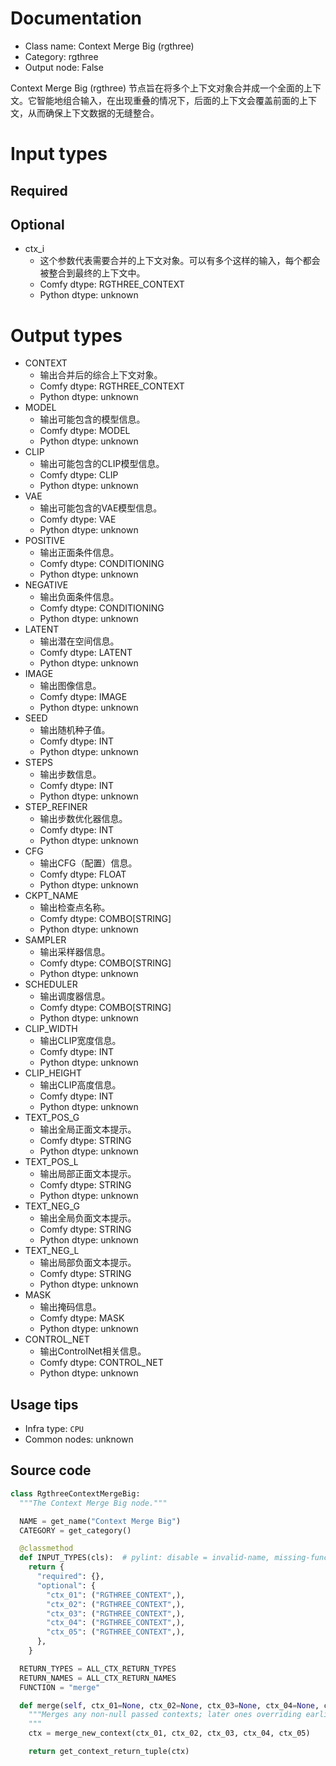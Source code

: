 
# Documentation
- Class name: Context Merge Big (rgthree)
- Category: rgthree
- Output node: False

Context Merge Big (rgthree) 节点旨在将多个上下文对象合并成一个全面的上下文。它智能地组合输入，在出现重叠的情况下，后面的上下文会覆盖前面的上下文，从而确保上下文数据的无缝整合。

# Input types
## Required
## Optional
- ctx_i
    - 这个参数代表需要合并的上下文对象。可以有多个这样的输入，每个都会被整合到最终的上下文中。
    - Comfy dtype: RGTHREE_CONTEXT
    - Python dtype: unknown

# Output types
- CONTEXT
    - 输出合并后的综合上下文对象。
    - Comfy dtype: RGTHREE_CONTEXT
    - Python dtype: unknown
- MODEL
    - 输出可能包含的模型信息。
    - Comfy dtype: MODEL
    - Python dtype: unknown
- CLIP
    - 输出可能包含的CLIP模型信息。
    - Comfy dtype: CLIP
    - Python dtype: unknown
- VAE
    - 输出可能包含的VAE模型信息。
    - Comfy dtype: VAE
    - Python dtype: unknown
- POSITIVE
    - 输出正面条件信息。
    - Comfy dtype: CONDITIONING
    - Python dtype: unknown
- NEGATIVE
    - 输出负面条件信息。
    - Comfy dtype: CONDITIONING
    - Python dtype: unknown
- LATENT
    - 输出潜在空间信息。
    - Comfy dtype: LATENT
    - Python dtype: unknown
- IMAGE
    - 输出图像信息。
    - Comfy dtype: IMAGE
    - Python dtype: unknown
- SEED
    - 输出随机种子值。
    - Comfy dtype: INT
    - Python dtype: unknown
- STEPS
    - 输出步数信息。
    - Comfy dtype: INT
    - Python dtype: unknown
- STEP_REFINER
    - 输出步数优化器信息。
    - Comfy dtype: INT
    - Python dtype: unknown
- CFG
    - 输出CFG（配置）信息。
    - Comfy dtype: FLOAT
    - Python dtype: unknown
- CKPT_NAME
    - 输出检查点名称。
    - Comfy dtype: COMBO[STRING]
    - Python dtype: unknown
- SAMPLER
    - 输出采样器信息。
    - Comfy dtype: COMBO[STRING]
    - Python dtype: unknown
- SCHEDULER
    - 输出调度器信息。
    - Comfy dtype: COMBO[STRING]
    - Python dtype: unknown
- CLIP_WIDTH
    - 输出CLIP宽度信息。
    - Comfy dtype: INT
    - Python dtype: unknown
- CLIP_HEIGHT
    - 输出CLIP高度信息。
    - Comfy dtype: INT
    - Python dtype: unknown
- TEXT_POS_G
    - 输出全局正面文本提示。
    - Comfy dtype: STRING
    - Python dtype: unknown
- TEXT_POS_L
    - 输出局部正面文本提示。
    - Comfy dtype: STRING
    - Python dtype: unknown
- TEXT_NEG_G
    - 输出全局负面文本提示。
    - Comfy dtype: STRING
    - Python dtype: unknown
- TEXT_NEG_L
    - 输出局部负面文本提示。
    - Comfy dtype: STRING
    - Python dtype: unknown
- MASK
    - 输出掩码信息。
    - Comfy dtype: MASK
    - Python dtype: unknown
- CONTROL_NET
    - 输出ControlNet相关信息。
    - Comfy dtype: CONTROL_NET
    - Python dtype: unknown


## Usage tips
- Infra type: `CPU`
- Common nodes: unknown


## Source code
```python
class RgthreeContextMergeBig:
  """The Context Merge Big node."""

  NAME = get_name("Context Merge Big")
  CATEGORY = get_category()

  @classmethod
  def INPUT_TYPES(cls):  # pylint: disable = invalid-name, missing-function-docstring
    return {
      "required": {},
      "optional": {
        "ctx_01": ("RGTHREE_CONTEXT",),
        "ctx_02": ("RGTHREE_CONTEXT",),
        "ctx_03": ("RGTHREE_CONTEXT",),
        "ctx_04": ("RGTHREE_CONTEXT",),
        "ctx_05": ("RGTHREE_CONTEXT",),
      },
    }

  RETURN_TYPES = ALL_CTX_RETURN_TYPES
  RETURN_NAMES = ALL_CTX_RETURN_NAMES
  FUNCTION = "merge"

  def merge(self, ctx_01=None, ctx_02=None, ctx_03=None, ctx_04=None, ctx_05=None):
    """Merges any non-null passed contexts; later ones overriding earlier.
    """
    ctx = merge_new_context(ctx_01, ctx_02, ctx_03, ctx_04, ctx_05)

    return get_context_return_tuple(ctx)

```
